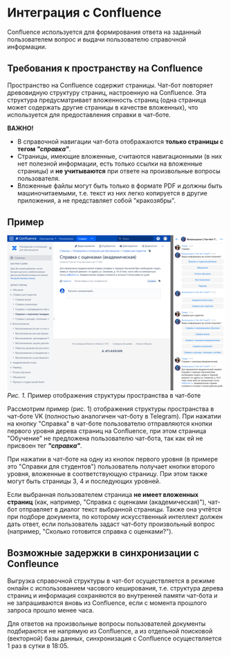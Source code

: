 # Интеграция с Confluence
Confluence используется для формирования ответа на заданный пользователем вопрос и выдачи пользователю справочной информации.

## Требования к пространству на Confluence
Пространство на Confluence содержит страницы. Чат-бот повторяет древовидную структуру страниц, настроенную на Confluence. Эта структура предусматривает вложенность страниц (одна страница может содержать другие страницы в качестве вложенных), что используется для предоставления справки в чат-боте.

**ВАЖНО!**
 * В справочной навигации чат-бота отображаются **только страницы с тегом *"справка"***. 
 * Страницы, имеющие вложенные, считаются навигационными (в них нет полезной информации, есть только ссылки на вложенные страницы) и **не учитываются** при ответе на произвольные вопросы пользователя.
 * Вложенные файлы могут быть только в формате PDF и должны быть машиночитаемыми, т.е. текст из них легко копируется в другие приложения, а не представляет собой "кракозябры".

## Пример

![Рис. 1. Пример отображения структуры пространства в чат-боте](images/confluence_chatbot.png)
*Рис. 1.* Пример отображения структуры пространства в чат-боте

Рассмотрим пример (рис. 1) отображения структуры пространства в чат-боте VK (полностью аналогичен чат-боту в Telegram). При нажатии на кнопку "Справка" в чат-боте пользователю отправляются кнопки первого уровня дерева страниц на Confluence, при этом страница "Обучение" не предложена пользователю чат-бота, так как ей не присвоен тег ***"справка"***. 

При нажатии в чат-боте на одну из кнопок первого уровня (в примере это "Справки для студентов") пользователь получает кнопки второго уровня, вложенные в соответствующую страницу. При этом также могут быть страницы 3, 4 и последующих уровней. 

Если выбранная пользователем страница **не имеет вложенных страниц** (как, например, "Справка с оценками (академическая)"), чат-бот отправляет в диалог текст выбранной страницы. Также она учтётся при подборе документа, по которому искусственный интеллект должен дать ответ, если пользователь задаст чат-боту произвольный вопрос (например, "Сколько готовится справка с оценками?").

## Возможные задержки в синхронизации с Confleunce
Выгрузка справочной структуры в чат-бот осуществляется в режиме онлайн с использованием часового кеширования, т.е. структура дерева страниц и информация сохраняются во внутренней памяти чат-бота и не запрашиваются вновь из Confluence, если с момента прошлого запроса прошло менее часа.

Для ответов на произвольные вопросы пользователей документы подбираются не напрямую из Confluence, а из отдельной поисковой (векторной) базы данных, синхронизация с Confluence осуществляется 1 раз в сутки в 18:05.
